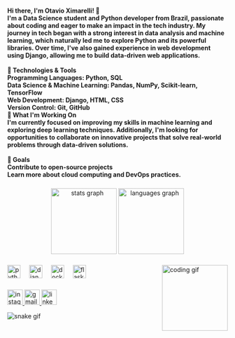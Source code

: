 <h4 align="left">Hi there, I'm Otavio Ximarelli! 👋<br>I'm a Data Science student and Python developer from Brazil, passionate about coding and eager to make an impact in the tech industry. My journey in tech began with a strong interest in data analysis and machine learning, which naturally led me to explore Python and its powerful libraries. Over time, I've also gained experience in web development using Django, allowing me to build data-driven web applications.<br><br>🔧 Technologies & Tools<br>Programming Languages: Python, SQL<br>Data Science & Machine Learning: Pandas, NumPy, Scikit-learn, TensorFlow<br>Web Development: Django, HTML, CSS<br>Version Control: Git, GitHub<br>🚀 What I'm Working On<br>I'm currently focused on improving my skills in machine learning and exploring deep learning techniques. Additionally, I'm looking for opportunities to collaborate on innovative projects that solve real-world problems through data-driven solutions.<br><br>🌱 Goals<br>Contribute to open-source projects<br>Learn more about cloud computing and DevOps practices.<br></h4>

###

<div align="center">
  <img src="https://github-readme-stats.vercel.app/api?username=OtavioXimarelli&hide_title=false&hide_rank=false&show_icons=true&include_all_commits=true&count_private=true&disable_animations=false&theme=prussian&locale=en&hide_border=false" height="150" alt="stats graph"  />
  <img src="https://github-readme-stats.vercel.app/api/top-langs?username=OtavioXimarelli&locale=en&hide_title=false&layout=compact&card_width=320&langs_count=5&theme=prussian&hide_border=false" height="150" alt="languages graph"  />
</div>

###

<img src="https://media1.tenor.com/m/xqlSg3B2lK4AAAAC/oh-elden-ring-reverential-bow-d-hunter-of-the-dead.gif" align="right" height="150" alt="coding gif"/>


###

<div align="left">
  <img src="https://img.shields.io/badge/Python-3776AB?logo=python&logoColor=white&style=for-the-badge" height="30" alt="python logo"  />
  <img width="12" />
  <img src="https://img.shields.io/badge/Django-092E20?logo=django&logoColor=white&style=for-the-badge" height="30" alt="django logo"  />
  <img width="12" />
  <img src="https://img.shields.io/badge/Docker-2496ED?logo=docker&logoColor=white&style=for-the-badge" height="30" alt="docker logo"  />
  <img width="12" />
  <img src="https://img.shields.io/badge/Flask-000000?logo=flask&logoColor=white&style=for-the-badge" height="30" alt="flask logo"  />
</div>

###

<div align="left">
  <a href="https://instagram.com/otavio_ximarelli" target="_blank">
    <img src="https://img.shields.io/static/v1?message=Instagram&logo=instagram&label=&color=E4405F&logoColor=white&labelColor=&style=for-the-badge" height="35" alt="instagram logo"  />
  </a>
  <a href="mailto:otavioximarelli@gmail.com" target="_blank">
    <img src="https://img.shields.io/static/v1?message=Gmail&logo=gmail&label=&color=D14836&logoColor=white&labelColor=&style=for-the-badge" height="35" alt="gmail logo"  />
  </a>
  <a href="https://www.linkedin.com/in/otavioximarelli/" target="_blank">
    <img src="https://img.shields.io/static/v1?message=LinkedIn&logo=linkedin&label=&color=0077B5&logoColor=white&labelColor=&style=for-the-badge" height="35" alt="linkedin logo"  />
  </a>
</div>


![snake gif](https://github.com/OtavioXimarelli/OtavioXimarelli/blob/output/github-contribution-grid-snake.gif)


###


